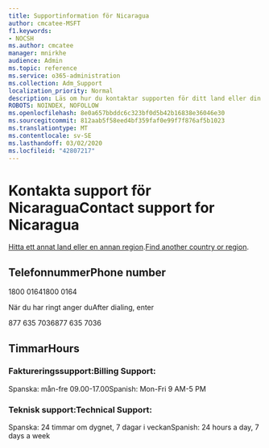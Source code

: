 ```yaml
---
title: Supportinformation för Nicaragua
author: cmcatee-MSFT
f1.keywords:
- NOCSH
ms.author: cmcatee
manager: mnirkhe
audience: Admin
ms.topic: reference
ms.service: o365-administration
ms.collection: Adm_Support
localization_priority: Normal
description: Läs om hur du kontaktar supporten för ditt land eller din region.
ROBOTS: NOINDEX, NOFOLLOW
ms.openlocfilehash: 8e0a657bbddc6c323bf0d5b42b16838e36046e30
ms.sourcegitcommit: 812aab5f58eed4bf359faf0e99f7f876af5b1023
ms.translationtype: MT
ms.contentlocale: sv-SE
ms.lasthandoff: 03/02/2020
ms.locfileid: "42807217"
---
```

# <a name="contact-support-for-nicaragua"></a><span data-ttu-id="2d2ef-103">Kontakta support för Nicaragua</span><span class="sxs-lookup"><span data-stu-id="2d2ef-103">Contact support for Nicaragua</span></span>

<span data-ttu-id="2d2ef-104">[Hitta ett annat land eller en annan region](../contact-support-for-business-products.md).</span><span class="sxs-lookup"><span data-stu-id="2d2ef-104">[Find another country or region](../contact-support-for-business-products.md).</span></span>

## <a name="phone-number"></a><span data-ttu-id="2d2ef-105">Telefonnummer</span><span class="sxs-lookup"><span data-stu-id="2d2ef-105">Phone number</span></span>
<span data-ttu-id="2d2ef-106">1800 0164</span><span class="sxs-lookup"><span data-stu-id="2d2ef-106">1800 0164</span></span>

<span data-ttu-id="2d2ef-107">När du har ringt anger du</span><span class="sxs-lookup"><span data-stu-id="2d2ef-107">After dialing, enter</span></span>

<span data-ttu-id="2d2ef-108">877 635 7036</span><span class="sxs-lookup"><span data-stu-id="2d2ef-108">877 635 7036</span></span>

## <a name="hours"></a><span data-ttu-id="2d2ef-109">Timmar</span><span class="sxs-lookup"><span data-stu-id="2d2ef-109">Hours</span></span>
### <a name="billing-support"></a><span data-ttu-id="2d2ef-110">Faktureringssupport:</span><span class="sxs-lookup"><span data-stu-id="2d2ef-110">Billing Support:</span></span>

<span data-ttu-id="2d2ef-111">Spanska: mån-fre 09.00-17.00</span><span class="sxs-lookup"><span data-stu-id="2d2ef-111">Spanish: Mon-Fri 9 AM-5 PM</span></span>

### <a name="technical-support"></a><span data-ttu-id="2d2ef-112">Teknisk support:</span><span class="sxs-lookup"><span data-stu-id="2d2ef-112">Technical Support:</span></span>

<span data-ttu-id="2d2ef-113">Spanska: 24 timmar om dygnet, 7 dagar i veckan</span><span class="sxs-lookup"><span data-stu-id="2d2ef-113">Spanish: 24 hours a day, 7 days a week</span></span>
